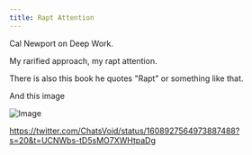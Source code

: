 ```yaml
---
title: Rapt Attention
---
```


Cal Newport on Deep Work.

My rarified approach, my rapt attention.

There is also this book he quotes "Rapt" or something like that.

And this image

![Image](https://pbs.twimg.com/media/FlQPFeBakAAZBd5?format=jpg&name=small)

https://twitter.com/ChatsVoid/status/1608927564973887488?s=20&t=UCNWbs-tD5sMO7XWHtpaDg